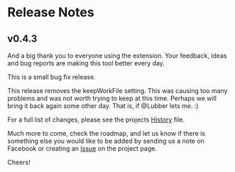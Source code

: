 # Release Notes
## v0.4.3

And a big thank you to everyone using the extension. Your feedback, ideas and bug reports are making this tool better every day.

This is a small bug fix release.

This release removes the keepWorkFile setting. This was causing too many problems and was not worth trying to keep at this time. Perhaps we will bring it back again some other day. That is, if @Lubber lets me. :)

For a full list of changes, please see the projects [History](HISTORY.md) file.

Much more to come, check the roadmap, and let us know if there is something else you would like to be added by sending us a note on Facebook or creating an [Issue](https://gitlab.com/retro-coder/commodore/kick-assembler-vscode-ext/issues) on the project page.

Cheers!
